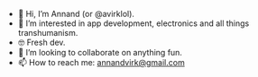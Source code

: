 - 👋 Hi, I’m Annand (or @avirklol).
- 👀 I’m interested in app development, electronics and all things transhumanism.
- 🤓 Fresh dev.
- 🤝 I’m looking to collaborate on anything fun.
- 📫 How to reach me: annandvirk@gmail.com

<!---
avirklol/avirklol is a ✨ special ✨ repository because its `README.md` (this file) appears on your GitHub profile.
You can click the Preview link to take a look at your changes.
--->
